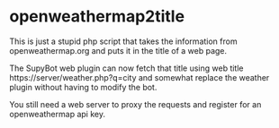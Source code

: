 # openweathermap2title
This is just a stupid php script that takes the information from openweathermap.org and puts it in the title of a web page.

The SupyBot web plugin can now fetch that title using
web title https://server/weather.php?q=city 
and somewhat replace the weather plugin without having to modify the bot. 

You still need a web server to proxy the requests and register for an openweathermap api key.
